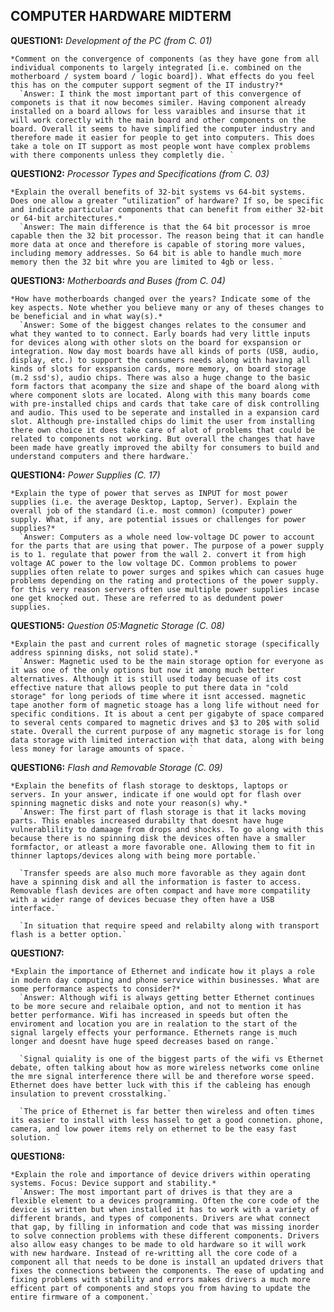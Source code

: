 ## COMPUTER HARDWARE MIDTERM

  __QUESTION1:__ *Development of the PC (from C. 01)*

    *Comment on the convergence of components (as they have gone from all individual components to largely integrated [i.e. combined on the motherboard / system board / logic board]). What effects do you feel this has on the computer support segment of the IT industry?*
      `Answer: I think the most important part of this convergence of componets is that it now becomes similer. Having component already installed on a board allows for less varaibles and insurse that it will work corectly with the main board and other components on the board. Overall it seems to have simplified the computer industry and therefore made it easier for people to get into computers. This does take a tole on IT support as most people wont have complex problems with there components unless they completly die. `

  __QUESTION2:__ *Processor Types and Specifications (from C. 03)*

    *Explain the overall benefits of 32-bit systems vs 64-bit systems. Does one allow a greater “utilization” of hardware? If so, be specific and indicate particular components that can benefit from either 32-bit or 64-bit architectures.*
      `Answer: The main difference is that the 64 bit processor is mroe capable then the 32 bit processor. The reason being that it can handle more data at once and therefore is capable of storing more values, including memory addresses. So 64 bit is able to handle much more memory then the 32 bit whre you are limited to 4gb or less. `

  __QUESTION3:__ *Motherboards and Buses (from C. 04)*

    *How have motherboards changed over the years? Indicate some of the key aspects. Note whether you believe many or any of theses changes to be beneficial and in what way(s).*
      `Answer: Some of the biggest changes relates to the consumer and what they wanted to to connect. Early boards had very little inputs for devices along with other slots on the board for exspansion or integration. Now day most boards have all kinds of ports (USB, audio, display, etc.) to support the consumers needs along with having all kinds of slots for exspansion cards, more memory, on board storage (m.2 ssd's), audio chips. There was also a huge change to the basic form factors that acompany the size and shape of the board along with where component slots are located. Along with this many boards come with pre-installed chips and cards that take care of disk controlling and audio. This used to be seperate and installed in a expansion card slot. Although pre-installed chips do limit the user from installing there own choice it does take care of alot of problems that could be related to components not working. But overall the changes that have been made have greatly improved the abilty for consumers to build and understand computers and there hardware.`

  __QUESTION4:__ *Power Supplies (C. 17)*

    *Explain the type of power that serves as INPUT for most power supplies (i.e. the average Desktop, Laptop, Server). Explain the overall job of the standard (i.e. most common) (computer) power supply. What, if any, are potential issues or challenges for power supplies?*
      `Answer: Computers as a whole need low-voltage DC power to account for the parts that are using that power. The purpose of a power supply is to 1. regulate that power from the wall 2. convert it from high voltage AC power to the low voltage DC. Common problems to power supplies often relate to power surges and spikes which can casues huge problems depending on the rating and protections of the power supply. for this very reason servers often use multiple power supplies incase one get knocked out. These are referred to as dedundent power supplies.  `

  __QUESTION5:__ *Question 05:Magnetic Storage (C. 08)*

    *Explain the past and current roles of magnetic storage (specifically address spinning disks, not solid state).*
      `Answer: Magnetic used to be the main storage option for everyone as it was one of the only options but now it among much better alternatives. Although it is still used today becuase of its cost effective nature that allows people to put there data in "cold storage" for long periods of time where it isnt accessed. magnetic tape another form of magnetic stoage has a long life without need for specific conditions. It is about a cent per gigabyte of space compared to several cents compared to magnetic drives and $3 to 20$ with solid state. Overall the current purpose of any magnetic storage is for long data storage with limited interaction with that data, along with being less money for larage amounts of space. `

  __QUESTION6:__ *Flash and Removable Storage (C. 09)*

    *Explain the benefits of flash storage to desktops, laptops or servers. In your answer, indicate if one would opt for flash over spinning magnetic disks and note your reason(s) why.*
      `Answer: The first part of flash storage is that it lacks moving parts. This enables increased durabilty that doesnt have huge vulnerablility to damaage from drops and shocks. To go along with this because there is no spinning disk the devices often have a smaller formfactor, or atleast a more favorable one. Allowing them to fit in thinner laptops/devices along with being more portable.`

      `Transfer speeds are also much more favorable as they again dont have a spinning disk and all the information is faster to access. Removable flash devices are often compact and have more compatility with a wider range of devices becuase they often have a USB interface.`

      `In situation that require speed and relabilty along with transport flash is a better option.`

  __QUESTION7:__

    *Explain the importance of Ethernet and indicate how it plays a role in modern day computing and phone service within businesses. What are some performance aspects to consider?*
      `Answer: Although wifi is always getting better Ethernet continues to be more secure and relaibale option, and not to mention it has better performance. Wifi has increased in speeds but often the enviroment and location you are in realation to the start of the signal largely effects your performance. Ethernets range is much longer and doesnt have huge speed decreases based on range.`

      `Signal quiality is one of the biggest parts of the wifi vs Ethernet debate, often talking about how as more wireless networks come online the mre signal interference there will be and therefore worse speed. Ethernet does have better luck with this if the cableing has enough insulation to prevent crosstalking.`

      `The price of Ethernet is far better then wireless and often times its easier to install with less hassel to get a good connetion. phone, camera, and low power items rely on ethernet to be the easy fast solution. `

  __QUESTION8:__

    *Explain the role and importance of device drivers within operating systems. Focus: Device support and stability.*
      `Answer: The most important part of drives is that they are a flexible element to a devices programming. Often the core code of the device is written but when installed it has to work with a variety of different brands, and types of components. Drivers are what connect that gap, by filling in information and code that was missing inorder to solve connection problems with these different components. Drivers also allow easy changes to be made to old hardware so it will work with new hardware. Instead of re-writting all the core code of a component all that needs to be done is install an updated drivers that fixes the connections between the components. The ease of updating and fixing problems with stability and errors makes drivers a much more efficent part of components and stops you from having to update the entire firmware of a component.`
